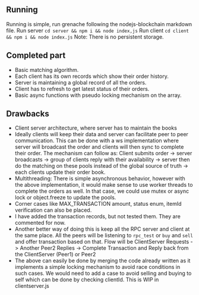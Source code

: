 ## Running
Running is simple, run grenache following the nodejs-blockchain markdown file.
Run server
```cd server && npm i && node index,js```
Run client
```cd client && npm i && node index.js```
Note: There is no persistent storage.

## Completed part
- Basic matching algorithm.
- Each client has its own records which show their order history.
- Server is maintaining a global record of all the orders.
- Client has to refresh to get latest status of their orders.
- Basic async functions with pseudo locking mechanism on the array.

## Drawbacks
- Client server architecture, where server has to maintain the books
- Ideally clients will keep their data and server can facilitate peer to peer communication. This can be done with a ws implementation where server will broadcast the order and clients will then sync to complete their order.
The mechanism can follow as: Client submits order -> server broadcasts -> group of clients reply with their availability -> server then do the matching on these pools instead of the global source of truth -> each clients update their order book.
- Multithreading: There is simple asynchronous behavior, however with the above implementation, it would make sense to use worker threads to complete the orders as well. In that case, we could use mutex or async lock or object.freeze to update the pools.
- Corner cases like MAX_TRANSACTION amount, status enum, itemId verification can also be placed.
- I have added the transaction records, but not tested them. They are commented for now.
- Another better way of doing this is keep all the RPC server and client at the same place. All the peers will be listening to `rpc_test` or `buy` and `sell` and offer transaction based on that. Flow will be ClientServer Requests -> Another Peer2 Replies -> Complete Transaction and Reply back from the ClientServer (Peer1) or Peer2
- The above can easily be done by merging the code already written as it implements a simple locking mechanism to avoid race conditions in such cases. We would need to add a case to avoid selling and buying to self which can be done by checking clientId. This is WIP in clientserver.js
